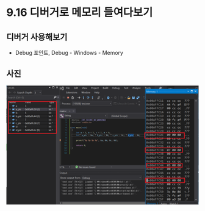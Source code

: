 # 9.16 디버거로 메모리 들여다보기

## 디버거 사용해보기

- Debug 포인트, Debug - Windows - Memory

## 사진

![](../images/chapter9/pointer8.png)